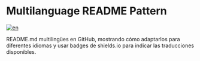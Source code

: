 # Multilanguage README Pattern
[![en](https://img.shields.io/badge/lang-en-red.svg)](https://github.com/jonatasemidio/multilanguage-readme-pattern/blob/master/README.md)

README.md multilingües en GitHub, mostrando cómo adaptarlos para diferentes idiomas y usar badges de shields.io para indicar las traducciones disponibles.
